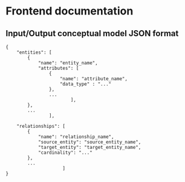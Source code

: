 # Frontend documentation

## Input/Output conceptual model JSON format

```
{
	"entities": [
		{
			"name": "entity_name",
		 	"attributes": [
				{
					"name": "attribute_name", 
					"data_type" : "..."
				}, 
				...
						],
		},
		...
				],

	"relationships": [
		{
			"name": "relationship_name",
			"source_entity": "source_entity_name",
			"target_entity": "target_entity_name",
			"cardinality": "..."
		},
		...
					 ] 
}
```
